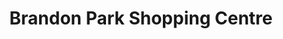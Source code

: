 ---
title: "Brandon Park Shopping Centre"
url: /wheelers-hill/brandon-park-shopping-centre/
shop: mall
---